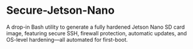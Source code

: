 # Secure-Jetson-Nano
A drop-in Bash utility to generate a fully hardened Jetson Nano SD card image, featuring secure SSH, firewall protection, automatic updates, and OS-level hardening—all automated for first-boot.
